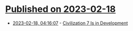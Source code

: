 # [Published on 2023-02-18](index.md)

* [2023-02-18, 04:16:07](https://news.ycombinator.com/item?id=34843841) - [Civilization 7 Is in Development](https://www.polygon.com/23604146/civilization-7-release-date-firaxis-games-announcement)
